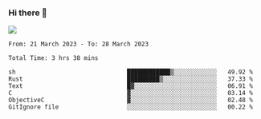 ### Hi there 👋️

![](https://komarev.com/ghpvc/?username=Loner1024)

<!--START_SECTION:waka-->

```text
From: 21 March 2023 - To: 28 March 2023

Total Time: 3 hrs 38 mins

sh                               ████████████▒░░░░░░░░░░░░   49.92 %
Rust                             █████████▒░░░░░░░░░░░░░░░   37.33 %
Text                             █▓░░░░░░░░░░░░░░░░░░░░░░░   06.91 %
C                                ▓░░░░░░░░░░░░░░░░░░░░░░░░   03.14 %
ObjectiveC                       ▓░░░░░░░░░░░░░░░░░░░░░░░░   02.48 %
GitIgnore file                   ░░░░░░░░░░░░░░░░░░░░░░░░░   00.22 %
```

<!--END_SECTION:waka-->



